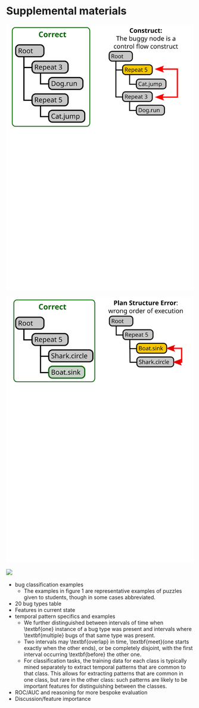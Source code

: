 # Supplemental materials

![](nodetypes.svg)

![](errors.svg)

![](parentting.svg)

- bug classification examples
  - The examples in figure 1 are representative examples of puzzles given to students, though in some cases abbreviated.
- 20 bug types table
- Features in current state
- temporal pattern specifics and examples
  - We further distinguished between intervals of time when \textbf{one} instance of a bug type was present and intervals where \textbf{multiple} bugs of that same type was present.  
  - Two intervals may \textbf{overlap} in time, \textbf{meet}(one starts exactly when the other ends), or be completely disjoint, with the first interval occurring \textbf{before} the other one.
  - For classification tasks, the training data for each class is typically mined separately to extract temporal patterns that are common to that class. This allows for extracting patterns that are common in one class, but rare in the other class: such patterns are likely to be important features for distinguishing between the classes. 
- ROC/AUC and reasoning for more bespoke evaluation
- Discussion/feature importance
